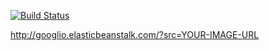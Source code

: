 [ ![Build Status](https://codeship.com/projects/a2b5d110-5bb2-0132-1d81-7e8b07cd2afe/status)](https://codeship.com/projects/50603)

http://googlio.elasticbeanstalk.com/?src=YOUR-IMAGE-URL
